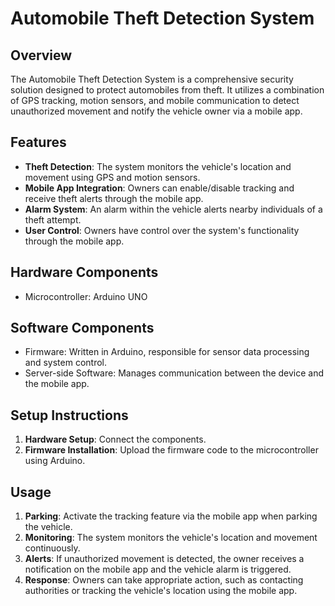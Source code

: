 # Automobile Theft Detection System

## Overview
The Automobile Theft Detection System is a comprehensive security solution designed to protect automobiles from theft. It utilizes a combination of GPS tracking, motion sensors, and mobile communication to detect unauthorized movement and notify the vehicle owner via a mobile app.

## Features
- **Theft Detection**: The system monitors the vehicle's location and movement using GPS and motion sensors.
- **Mobile App Integration**: Owners can enable/disable tracking and receive theft alerts through the mobile app.
- **Alarm System**: An alarm within the vehicle alerts nearby individuals of a theft attempt.
- **User Control**: Owners have control over the system's functionality through the mobile app.

## Hardware Components
- Microcontroller: Arduino UNO

## Software Components
- Firmware: Written in Arduino, responsible for sensor data processing and system control.
- Server-side Software: Manages communication between the device and the mobile app.

## Setup Instructions
1. **Hardware Setup**: Connect the components.
2. **Firmware Installation**: Upload the firmware code to the microcontroller using Arduino.

## Usage
1. **Parking**: Activate the tracking feature via the mobile app when parking the vehicle.
2. **Monitoring**: The system monitors the vehicle's location and movement continuously.
3. **Alerts**: If unauthorized movement is detected, the owner receives a notification on the mobile app and the vehicle alarm is triggered.
4. **Response**: Owners can take appropriate action, such as contacting authorities or tracking the vehicle's location using the mobile app.
